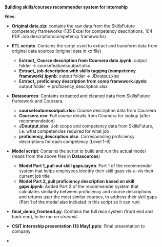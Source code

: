 **Building skills/courses recommender system for internship**

**Files**:

- **Original data.zip**: contains the raw data from the SkillsFuture competency frameworks (135 Excel for competency descriptions, 104 PDF Job description/competency frameworks)

- **ETL scripts**: Contains the script used to extract and transform data from original data sources (original data in xx file)
    - **Extract_ Course description from Coursera data.ipynb**: output folder -> coursefeaturesoutput.xlsx
    - **Extract_ job description with skills tagging (competency framework).ipynb**: output folder -> JDoutput.xlsx
    - **Extract_ proficiency description from comp framework.ipynb**: output folder -> proficiency_description.xlsx
    
- **Datasources**: Contains extracted and cleaned data from SkillsFuture framework and Coursera. 
    - **coursefeaturesoutput.xlsx**: Course description data from Coursera 
    - **Coursera.csv**: Full course details from Coursera for lookup (after recommendation)
    - **JDoutput.xlsx**: Job scope and competency data from SkillsFuture, i.e. what competencies required for what job
    - **proficiency_description.xlsx**: Corresponding proficiency descriptions for each competency (Level 1-6)

- **Model script**:  Contains the script to build and run the actual model (reads from the above files in **Datasources**)
    - **Model Part 1_pull out skill gaps.ipynb**: Part 1 of the recommender system that helps employees identify their skill gaps vis-a-vis their current job title
    - **Model Part 2_pull proficiency description based on skill gaps.ipynb**: Added Part 2 of the recommender system that calculates similarity between proficiency and course descriptions and returns user the most similar courses, to address their skill gaps (Part 1 of the model also included in this script so it can run)

- **final_demo_frontend.py**: Contains the full reco system (front end and back end), to be _run on streamlit_. 

- **CSIT internship presentation (13 May).pptx**: Final presentation to company

- 
